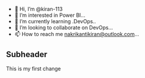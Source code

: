 - 👋 Hi, I’m @kiran-113
- 👀 I’m interested in Power BI...
- 🌱 I’m currently learning .DevOps..
- 💞️ I’m looking to collaborate on DevOps...
- 📫 How to reach me nakrikantikiran@outlook.com...

## Subheader
This is my first change



